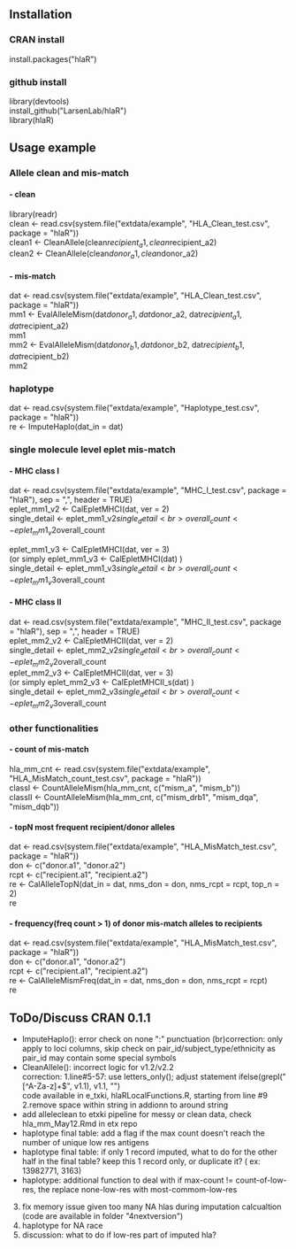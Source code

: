 ## Installation
### CRAN install
install.packages("hlaR")<br>
### github install<br>
library(devtools)<br>
install_github("LarsenLab/hlaR")<br>
library(hlaR)<br> 

## Usage example
### Allele clean and mis-match
#### - clean
library(readr)<br>
clean <- read.csv(system.file("extdata/example", "HLA_Clean_test.csv", package = "hlaR"))<br>
clean1 <- CleanAllele(clean$recipient_a1, clean$recipient_a2)<br>
clean2 <- CleanAllele(clean$donor_a1, clean$donor_a2)<br>

#### - mis-match
dat <- read.csv(system.file("extdata/example", "HLA_Clean_test.csv", package = "hlaR"))<br>
mm1 <- EvalAlleleMism(dat$donor_a1, dat$donor_a2, dat$recipient_a1, dat$recipient_a2)<br>
mm1 <br>
mm2 <- EvalAlleleMism(dat$donor_b1, dat$donor_b2, dat$recipient_b1, dat$recipient_b2)<br>
mm2<br>

### haplotype
dat <- read.csv(system.file("extdata/example", "Haplotype_test.csv", package = "hlaR"))<br>
re <- ImputeHaplo(dat_in = dat)<br>

### single molecule level eplet mis-match
#### - MHC class I
dat <- read.csv(system.file("extdata/example", "MHC_I_test.csv", package = "hlaR"), sep = ",", header = TRUE)<br>
eplet_mm1_v2 <- CalEpletMHCI(dat, ver = 2)<br>
single_detail <- eplet_mm1_v2$single_detail<br>
overall_count <- eplet_mm1_v2$overall_count<br>

eplet_mm1_v3 <- CalEpletMHCI(dat, ver = 3)<br>
(or simply eplet_mm1_v3 <- CalEpletMHCI(dat) )<br>
single_detail <- eplet_mm1_v3$single_detail<br>
overall_count <- eplet_mm1_v3$overall_count<br>
#### - MHC class II
dat <- read.csv(system.file("extdata/example", "MHC_II_test.csv", package = "hlaR"), sep = ",", header = TRUE)<br>
eplet_mm2_v2 <- CalEpletMHCII(dat, ver = 2)<br>
single_detail <- eplet_mm2_v2$single_detail<br>
overall_count <- eplet_mm2_v2$overall_count<br>
eplet_mm2_v3 <- CalEpletMHCII(dat, ver = 3)<br>
(or simply eplet_mm2_v3 <- CalEpletMHCII_s(dat) )<br>
single_detail <- eplet_mm2_v3$single_detail<br>
overall_count <- eplet_mm2_v3$overall_count<br>

### other functionalities
#### - count of mis-match
hla_mm_cnt <- read.csv(system.file("extdata/example", "HLA_MisMatch_count_test.csv", package = "hlaR"))<br>
classI <- CountAlleleMism(hla_mm_cnt, c("mism_a", "mism_b"))<br>
classII <- CountAlleleMism(hla_mm_cnt, c("mism_drb1", "mism_dqa", "mism_dqb"))<br>
#### - topN most frequent recipient/donor alleles 
dat <- read.csv(system.file("extdata/example", "HLA_MisMatch_test.csv", package = "hlaR"))<br>
don <- c("donor.a1", "donor.a2")<br>
rcpt <- c("recipient.a1", "recipient.a2")<br>
re <- CalAlleleTopN(dat_in = dat, nms_don = don, nms_rcpt = rcpt, top_n = 2)<br>
re<br>
#### - frequency(freq count > 1) of donor mis-match alleles to recipients
dat <- read.csv(system.file("extdata/example", "HLA_MisMatch_test.csv", package = "hlaR"))<br>
don <- c("donor.a1", "donor.a2")<br>
rcpt <- c("recipient.a1", "recipient.a2")<br>
re <- CalAlleleMismFreq(dat_in = dat, nms_don = don, nms_rcpt = rcpt)<br> 
re

## ToDo/Discuss CRAN 0.1.1<br>
- ImputeHaplo(): error check on none ":" punctuation (br)correction: only apply to loci columns, skip check on pair_id/subject_type/ethnicity as pair_id may contain some special symbols <br>
- CleanAllele(): incorrect logic for v1.2/v2.2 <br>
correction: 1.line#5-57: use letters_only(); adjust statement ifelse(grepl("[^A-Za-z]+$", v1.1), v1.1, "") <br>
code available in e_txki, hlaRLocalFunctions.R, starting from line #9 <br>
2.remove space within string in addionn to around string <br>
- add alleleclean to etxki pipeline for messy or clean data, check hla_mm_May12.Rmd in etx repo <br>
- haplotype final table: add a flag if the max count doesn't reach the number of unique low res antigens <br>
- haplotype final table: if only 1 record imputed, what to do for the other half in the final table? keep this 1 record only, or duplicate it? ( ex: 13982771, 3163) <br>
- haplotype: additional function to deal with if max-count != count-of-low-res, the replace none-low-res with most-commom-low-res
3. fix memory issue given too many NA hlas during imputation calcualtion (code are available in folder "4nextversion")
4. haplotype for NA race
5. discussion: what to do if low-res part of imputed hla?



